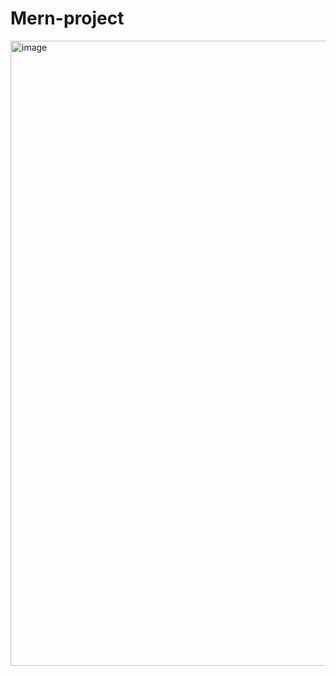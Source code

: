 ﻿# Mern-project

<img width="1625" height="1000" alt="image" src="https://github.com/user-attachments/assets/0cef1a9b-d8e3-47e9-b390-2885e05efc63" />
